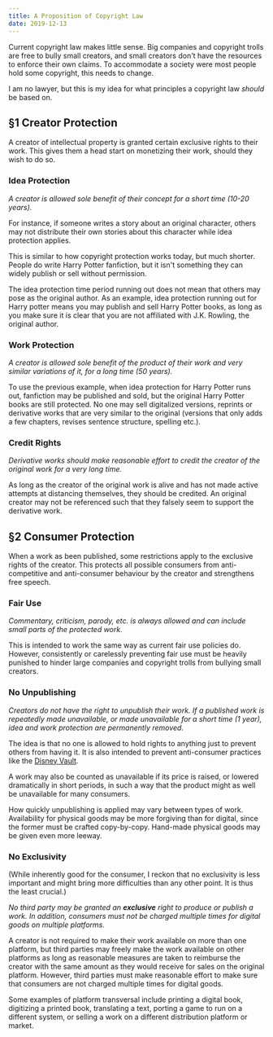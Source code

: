 ```yaml
---
title: A Proposition of Copyright Law
date: 2019-12-13
---
```


Current copyright law makes little sense. Big companies and copyright trolls are free to bully small creators, and small creators don't have the resources to enforce their own claims. To accommodate a society were most people hold some copyright, this needs to change.

I am no lawyer, but this is my idea for what principles a copyright law _should_ be based on.

## §1 Creator Protection
A creator of intellectual property is granted certain exclusive rights to their work. This gives them a head start on monetizing their work, should they wish to do so.

### Idea Protection
_A creator is allowed sole benefit of their concept for a short time (10-20 years)._

For instance, if someone writes a story about an original character, others may not distribute their own stories about this character while idea protection applies.

This is similar to how copyright protection works today, but much shorter. People do write Harry Potter fanfiction, but it isn't something they can widely publish or sell without permission.

The idea protection time period running out does not mean that others may pose as the original author. As an example, idea protection running out for Harry potter means you may publish and sell Harry Potter books, as long as you make sure it is clear that you are not affiliated with J.K. Rowling, the original author.

### Work Protection
_A creator is allowed sole benefit of the product of their work and very similar variations of it, for a long time (50 years)._

To use the previous example, when idea protection for Harry Potter runs out, fanfiction may be published and sold, but the original Harry Potter books are still protected. No one may sell digitalized versions, reprints or derivative works that are very similar to the original (versions that only adds a few chapters, revises sentence structure, spelling etc.).

### Credit Rights
_Derivative works should make reasonable effort to credit the creator of the original work for a very long time._

As long as the creator of the original work is alive and has not made active attempts at distancing themselves, they should be credited. An original creator may not be referenced such that they falsely seem to support the derivative work.

## §2 Consumer Protection
When a work as been published, some restrictions apply to the exclusive rights of the creator. This protects all possible consumers from anti-competitive and anti-consumer behaviour by the creator and strengthens free speech.

### Fair Use
_Commentary, criticism, parody, etc. is always allowed and can include small parts of the protected work._

This is intended to work the same way as current fair use policies do. However, consistently or carelessly preventing fair use must be heavily punished to hinder large companies and copyright trolls from bullying small creators.

### No Unpublishing
_Creators do not have the right to unpublish their work. If a published work is repeatedly made unavailable, or made unavailable for a short time (1 year), idea and work protection are permanently removed._

The idea is that no one is allowed to hold rights to anything just to prevent others from having it. It is also intended to prevent anti-consumer practices like the [Disney Vault](https://en.wikipedia.org/wiki/Disney_Vault).

A work may also be counted as unavailable if its price is raised, or lowered dramatically in short periods, in such a way that the product might as well be unavailable for many consumers.

How quickly unpublishing is applied may vary between types of work. Availability for physical goods may be more forgiving than for digital, since the former must be crafted copy-by-copy. Hand-made physical goods may be given even more leeway.

### No Exclusivity
(While inherently good for the consumer, I reckon that no exclusivity is less important and might bring more difficulties than any other point. It is thus the least crucial.)

_No third party may be granted an **exclusive** right to produce or publish a work. In addition, consumers must not be charged multiple times for digital goods on multiple platforms._

A creator is not required to make their work available on more than one platform, but third parties may freely make the work available on other platforms as long as reasonable measures are taken to reimburse the creator with the same amount as they would receive for sales on the original platform. However, third parties must make reasonable effort to make sure that consumers are not charged multiple times for digital goods.

Some examples of platform transversal include printing a digital book, digitizing a printed book, translating a text, porting a game to run on a different system, or selling a work on a different distribution platform or market.
